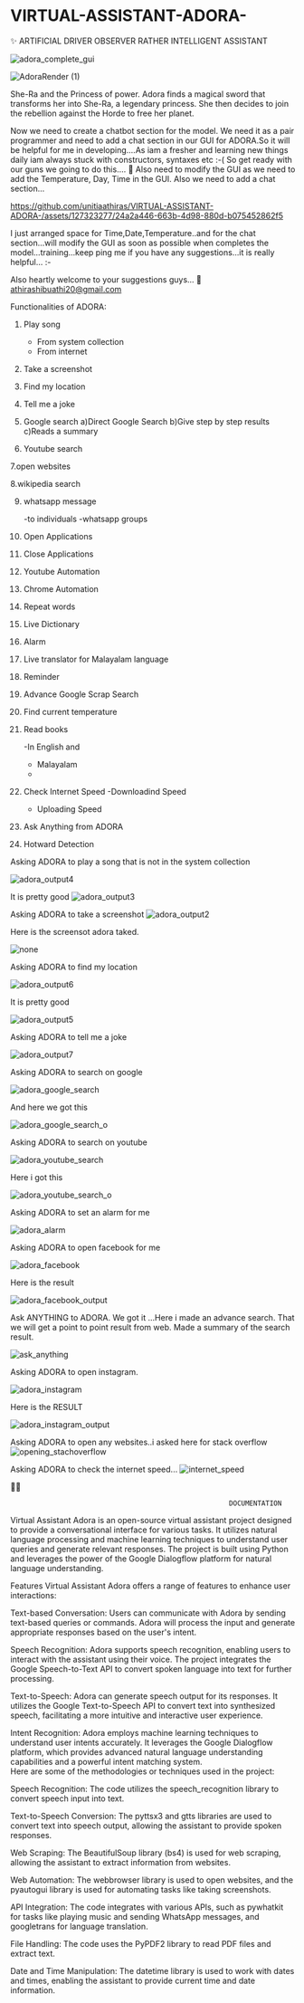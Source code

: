# VIRTUAL-ASSISTANT-ADORA-
✨ ARTIFICIAL DRIVER OBSERVER RATHER INTELLIGENT ASSISTANT

![adora_complete_gui](https://github.com/unitiaathiras/VIRTUAL-ASSISTANT-ADORA-/assets/127323277/d281bfa1-c4cc-4644-a32b-6d2e676e51a6)


![AdoraRender (1)](https://github.com/unitiaathiras/VIRTUAL-ASSISTANT-ADORA-/assets/127323277/6fd8347e-27b0-450b-a50e-83cc6778ce14)



She-Ra and the Princess of power.
Adora finds a magical sword that transforms her into She-Ra, a legendary princess. She then decides to join the rebellion against the Horde to free her planet.

Now we need to create a chatbot section for the model. We need it as a pair programmer and need to add a chat section in our GUI for ADORA.So it will be helpful for me in developing....As iam a fresher and learning new things daily iam always stuck with constructors, syntaxes etc :-(  So get ready with our guns we going to do this....  🦖 Also need to modify the GUI as we need to add the Temperature, Day, Time in the GUI. Also we need to add a chat section...



https://github.com/unitiaathiras/VIRTUAL-ASSISTANT-ADORA-/assets/127323277/24a2a446-663b-4d98-880d-b075452862f5

I just arranged space for Time,Date,Temperature..and for the chat section...will modify the GUI as soon as possible when completes the model...training...keep ping me if you have any suggestions...it is really helpful... :-

Also heartly welcome to your suggestions guys...
📧athirashibuathi20@gmail.com

Functionalities of ADORA:

1. Play song
    - From system collection
    - From internet
 
2. Take a screenshot

3. Find my location

4. Tell me a joke

5. Google search
    a)Direct Google Search
    b)Give step by step results
    c)Reads a summary 

6. Youtube search

7.open websites

8.wikipedia search

9. whatsapp message

    -to individuals
    -whatsapp groups
   
10. Open Applications

11. Close Applications

12. Youtube Automation

13. Chrome Automation

14. Repeat words

15. Live Dictionary

16. Alarm

17. Live translator for Malayalam language

18. Reminder

19. Advance Google Scrap Search

20. Find current temperature

21. Read books

    -In English and
    - Malayalam
    - 
22. Check Internet Speed
    -Downloadind Speed
    - Uploading Speed
    
23. Ask Anything from ADORA

24. Hotward Detection

Asking ADORA to play a song that is not in the system collection

![adora_output4](https://github.com/unitiaathiras/VIRTUAL-ASSISTANT-ADORA-/assets/127323277/01101dc3-da97-4355-8223-8aa813fd69e2)

It is pretty good
![adora_output3](https://github.com/unitiaathiras/VIRTUAL-ASSISTANT-ADORA-/assets/127323277/8fbdfcf4-c013-4d20-8d57-b67baa261c18)

Asking ADORA to take a screenshot
![adora_output2](https://github.com/unitiaathiras/VIRTUAL-ASSISTANT-ADORA-/assets/127323277/14609cdc-b1b0-47c7-be33-e629ef7e7d49)

Here is the screensot adora taked.

![none](https://github.com/unitiaathiras/VIRTUAL-ASSISTANT-ADORA-/assets/127323277/e6467623-f679-4bde-97e1-1e8b878c2bf6)

Asking ADORA to find my location

![adora_output6](https://github.com/unitiaathiras/VIRTUAL-ASSISTANT-ADORA-/assets/127323277/ec74a8b0-af9d-48e2-9c98-dc7e8e59f73e)

It is pretty good


![adora_output5](https://github.com/unitiaathiras/VIRTUAL-ASSISTANT-ADORA-/assets/127323277/6d083d3b-ae79-421f-a26f-5d40f43d8dcb)


Asking ADORA to tell me a joke

![adora_output7](https://github.com/unitiaathiras/VIRTUAL-ASSISTANT-ADORA-/assets/127323277/a0ebef67-3500-4afc-965d-936801acce97)

Asking ADORA to search on google

![adora_google_search](https://github.com/unitiaathiras/VIRTUAL-ASSISTANT-ADORA-/assets/127323277/488005c1-a489-4e5c-84b3-2aa88a7aa961)

And here we got this

![adora_google_search_o](https://github.com/unitiaathiras/VIRTUAL-ASSISTANT-ADORA-/assets/127323277/c92de833-0cd5-4a70-9799-79c84e84f930)


Asking ADORA to search on youtube

![adora_youtube_search](https://github.com/unitiaathiras/VIRTUAL-ASSISTANT-ADORA-/assets/127323277/354cdf53-f31a-4590-8550-49dec1512939)

Here i got this

![adora_youtube_search_o](https://github.com/unitiaathiras/VIRTUAL-ASSISTANT-ADORA-/assets/127323277/582f764c-1f6c-4eb3-8f0e-0d275e50a05c)

Asking ADORA to set an alarm for me

![adora_alarm](https://github.com/unitiaathiras/VIRTUAL-ASSISTANT-ADORA-/assets/127323277/11b3e6e3-fd71-46e2-b44b-c93f634e0918)

Asking ADORA to open facebook for me

![adora_facebook](https://github.com/unitiaathiras/VIRTUAL-ASSISTANT-ADORA-/assets/127323277/5fde1f53-c19c-4958-b04c-eed70ab4c668)

Here is the result

![adora_facebook_output](https://github.com/unitiaathiras/VIRTUAL-ASSISTANT-ADORA-/assets/127323277/190d3335-b24b-45d3-ae4b-1e1ba7a062a5)

Ask ANYTHING to ADORA. We got it ...Here i made an advance search. That we will get a point to point result from web. Made a summary of the search result. 

![ask_anything](https://github.com/unitiaathiras/VIRTUAL-ASSISTANT-ADORA-/assets/127323277/3e4b7c5b-5445-47f5-9e5b-848cdb636605)

Asking ADORA to open instagram.

![adora_instagram](https://github.com/unitiaathiras/VIRTUAL-ASSISTANT-ADORA-/assets/127323277/5b404688-c8ec-4245-be83-d7f12eddd890)

Here is the RESULT

![adora_instagram_output](https://github.com/unitiaathiras/VIRTUAL-ASSISTANT-ADORA-/assets/127323277/55286f88-a202-44e7-90f4-01b82104aeb2)

Asking ADORA to open any websites..i asked here for stack overflow
![opening_stachoverflow](https://github.com/unitiaathiras/VIRTUAL-ASSISTANT-ADORA-/assets/127323277/796b4301-fcf6-4f43-ab93-ebde52496abb)

Asking ADORA to check the internet speed...
![internet_speed](https://github.com/unitiaathiras/VIRTUAL-ASSISTANT-ADORA-/assets/127323277/aa56ae85-db02-44ca-a86d-cf476b0f070d)

📙📖


                                                          DOCUMENTATION

Virtual Assistant Adora is an open-source virtual assistant project designed to provide a conversational interface for various tasks. It utilizes natural language processing and machine learning techniques to understand user queries and generate relevant responses. The project is built using Python and leverages the power of the Google Dialogflow platform for natural language understanding.

Features
Virtual Assistant Adora offers a range of features to enhance user interactions:

Text-based Conversation: Users can communicate with Adora by sending text-based queries or commands. Adora will process the input and generate appropriate responses based on the user's intent.

Speech Recognition: Adora supports speech recognition, enabling users to interact with the assistant using their voice. The project integrates the Google Speech-to-Text API to convert spoken language into text for further processing.

Text-to-Speech: Adora can generate speech output for its responses. It utilizes the Google Text-to-Speech API to convert text into synthesized speech, facilitating a more intuitive and interactive user experience.

Intent Recognition: Adora employs machine learning techniques to understand user intents accurately. It leverages the Google Dialogflow platform, which provides advanced natural language understanding capabilities and a powerful intent matching system.                                                           
Here are some of the methodologies or techniques used in the project:

Speech Recognition: The code utilizes the speech_recognition library to convert speech input into text.

Text-to-Speech Conversion: The pyttsx3 and gtts libraries are used to convert text into speech output, allowing the assistant to provide spoken responses.

Web Scraping: The BeautifulSoup library (bs4) is used for web scraping, allowing the assistant to extract information from websites.

Web Automation: The webbrowser library is used to open websites, and the pyautogui library is used for automating tasks like taking screenshots.

API Integration: The code integrates with various APIs, such as pywhatkit for tasks like playing music and sending WhatsApp messages, and googletrans for language translation.

File Handling: The code uses the PyPDF2 library to read PDF files and extract text.

Date and Time Manipulation: The datetime library is used to work with dates and times, enabling the assistant to provide current time and date information.
